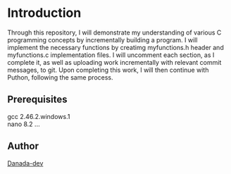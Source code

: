 # Introduction

Through this repository, I will demonstrate my understanding of various C programming concepts by incrementally building a program. I will implement the necessary functions by creatimg myfunctions.h header and myfunctions.c implementation files. I will uncomment each
section, as I complete it, as well as uploading work incrementally with relevant commit messages, to git. Upon completing this work, I will then continue with Puthon, following the same process.

## Prerequisites

gcc 2.46.2.windows.1  
nano 8.2
...

## Author

[Danada-dev](https://github.com/Danada-dev)
 
